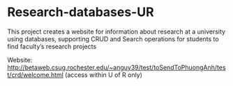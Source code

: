 # Research-databases-UR
This project creates a website for information about research at a university using databases, supporting CRUD and Search operations for students to find faculty’s research projects

Website: http://betaweb.csug.rochester.edu/~anguy39/test/toSendToPhuongAnh/test/crd/welcome.html (access within U of R only)
